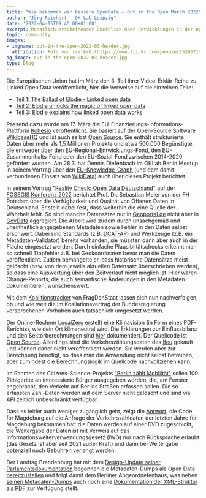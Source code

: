 ```yaml
---
title: "Wie bekommen wir bessere OpenData – Out in the Open March 2022"
author: "Jörg Reichert - OK Lab Leipzig"
date: '2022-04-15T09:45:00+01:00'
excerpt: Monatlich erscheinender Überblick über Entwicklungen in der Open Data und Civic Tech Szene
topic: community
images:
- imgname: out-in-the-open-2022-03-header.jpg
  attribution: Foto von [velkr0](https://www.flickr.com/people/25396215@N00) auf [WikiCommons](https://commons.wikimedia.org/wiki/File:Open_(4014689)_(cropped).jpg), [CC BY 2.0](https://creativecommons.org/licenses/by/2.0/legalcode)
og_image: out-in-the-open-2022-03-header.jpg
type: blog
---
```

Die Europäischen Union hat im März den 3. Teil ihrer Video-Erklär-Reihe zu Linked Open Data veröffentlicht, hier die Verweise auf die einzelnen Teile: 
  - [Teil 1: The Ballad of Elodie - Linked open data](https://www.youtube.com/watch?v=9hZPWBNyLac)
  - [Teil 2: Elodie unlocks the magic of linked open data](https://www.youtube.com/watch?v=5fXXWIDnQ5I)
  - [Teil 3: Elodie explains how linked open data works](https://www.youtube.com/watch?v=-nHMe75hqzA)

Passend dazu wurde am 17. März die EU-Finanzierungs-Informations-Plattform [Kohesio](http://Kohesio.eu) veröffentlicht. Sie basiert auf der Open-Source Software [WikibaseHQ](https://wikiba.se) und ist auch selbst [Open Source](https://github.com/ec-doris). Sie enthält strukturierte Daten über mehr als 1,5 Millionen Projekte und etwa 500.000 Begünstigte, die entweder über den EU-Regional-Entwicklungs-Fond, den EU-Zusammenhalts-Fond oder den EU-Sozial-Fond zwischen 2014-2020 gefördert wurden. Am 28.3. hat Dennis Diefenbach im OKLab Berlin Meetup in seinem Vortrag über den [EU-Knowledge-Graph](https://linkedopendata.eu/wiki/The_EU_Knowledge_Graph) (und dem damit verbundenen Einsatz von [WikiData](https://www.wikidata.org/)) auch über dieses Projekt berichtet. 

In seinem Vortrag ["Reality Check: Open Data Deutschland"](https://pretalx.com/fossgis2022/talk/GLLY99/) auf der [FOSSGIS Konferenz 2022](https://fossgis-konferenz.de/) berichtet Prof. Dr. Sebastian Meier von der FH Potsdam über die Verfügbarkeit und Qualität von Offenen Daten in Deutschland. Er stellt dabei fest, dass weiterhin die eine Quelle der Wahrheit fehlt. So sind manche Datensätze nur in [Geoportal.de](https://geoportal.de) nicht aber in [GovData](https://www.govdata.de) aggregiert. Die Arbeit wird zudem durch unsachgemäß und uneinheitlich angegebenen Metadaten sowie Fehler in den Daten selbst erschwert. Dabei sind Standards (z.B. [DCAT-AP](https://www.dcat-ap.de)) und Werkzeuge (z.B. ein Metadaten-Validator) bereits vorhanden, sie müssten dann aber auch in der Fläche eingesetzt werden. Durch einfache Plausibiltätschecks erkennt man so schnell Tippfehler z.B. bei Geokoordinaten bevor man die Daten veröffentlicht. Zudem bemängelte er, dass historische Datensätze meist gelöscht (bzw. von dem jeweils aktuellen Datensatz überschrieben werden), so dass eine Auswertung über den Zeitverlauf nicht möglich ist. Hier wären Change-Reports, die auch semantische Änderungen in den Metadaten dokumentieren, wünschenswert.

Mit dem [Koalitionstracker](https://fragdenstaat.de/koalitionstracker/) von FragDenStaat lassen sich nun nachverfolgen, ob und wie weit die im Koaliationsvertrag der Bundesregierung versprochenen Vorhaben auch tatsächlich umgesetzt werden.

Der Online-Rechner [LocalZero](https://www.germanzero.de/loesungen/localzero) erstellt eine Klimavision (in Form eines PDF-Berichts), wie dein Ort klimaneutral wird. Die Erklärungen zur Einflussbilanz und den Sektorberechnungen sind [hier](https://localzero-generator.readthedocs.io/de/latest/) dokumentiert. Der Quellcode ist [Open Source](https://github.com/GermanZero-de/localzero-generator-core). Allerdings sind die Verkehrszählungsdaten des [Ifeu](https://www.ifeu.de/) gekauft und können daher nicht veröffentlicht werden. Sie werden aber zur Berechnung benötigt, so dass man die Anwendung nicht selbst betreiben, aber zumindest die Berechnungslogik im Quellcode nachvollziehen kann.

Im Rahmen des Citizens-Science-Projekts ["Berlin zählt Mobilität"](https://adfc-berlin.de/berlinzaehlt.html) sollen 100 Zählgeräte an interessierte Bürger ausgegeben werden, die, am Fenster angebracht, den Verkehr auf Berlins Straßen erfassen sollen. Die so erfassten Zähl-Daten werden auf dem Server nicht gelöscht und sind via API zeitlich unbeschränkt verfügbar.

Dass es leider auch weniger zugänglich geht, zeigt die [Antwort](https://mobile.twitter.com/CodeForMD/status/1508038677934526465), die Code for Magdeburg auf die Anfrage der Verkehrszähldaten der letzten Jahre für Magdeburg bekommen hat: die Daten werden auf einer DVD zugeschickt, die Weitergabe der Daten ist mit Verweis auf das Informationsweiterverwendungsgesetz (IWG) nur nach Rücksprache erlaubt (das Gesetz ist aber seit 2021 außer Kraft) und dann bei Weitergabe potenziell noch Gebühren verlangt werden.

Der Landtag Brandenburg hat mit dem [Design-Update seiner Parlamentsdokumentation](https://www.parlamentsdokumentation.brandenburg.de/parladoku/w7/inf/ab_0100/173.pdf) begonnen die Metadaten-Dumps als Open Data [bereitzustellen](https://www.parlamentsdokumentation.brandenburg.de/starweb/LBB/ELVIS/OpenData.html) und folgt damit dem Berliner Abgeordnetenhaus, was neben [seinen Metadaten-Dumps](https://www.parlament-berlin.de/dokumente/open-data) auch noch eine [Dokumentation der XML-Struktur als PDF](https://www.parlament-berlin.de/media/download/848) zur Verfügung stellt.
